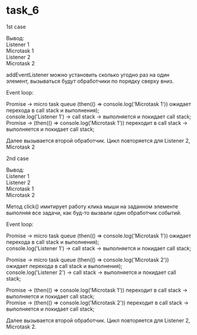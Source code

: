 # task_6

1st case<br>

Вывод:<br>
Listener 1 <br>
Microtask 1 <br>
Listener 2 <br>
Microtask 2 <br>

addEventListener можно установить сколько угодно раз на один элемент, вызываться будут обработчики по порядку сверху вниз. <br>

Event loop:<br>

Promise -> micro task queue (then(() => console.log('Microtask 1')) ожидает перехода в call stack и выполнения);<br>
console.log('Listener 1') -> call stack -> выполняется и покидает call stack;<br>
Promise ->  (then(() => console.log('Microtask 1')) переходит в call stack -> выполняется и покидает call stack;<br>

Далее вызывается второй обработчик. Цикл повторяется для Listener 2, Microtask 2<br>

2nd case<br>

Вывод:<br>
Listener 1<br>
Listener 2<br>
Microtask 1<br>
Microtask 2<br>

Метод click() имитирует работу клика мыши на заданном элементе выполняя все задачи, как буд-то вызвали один обработчик событий.<br>

Event loop:<br>

Promise -> micro task queue (then(() => console.log('Microtask 1')) ожидает перехода в call stack и выполнения);<br>
console.log('Listener 1') -> call stack -> выполняется и покидает call stack;<br>

Promise -> micro task queue (then(() => console.log('Microtask 2')) ожидает перехода в call stack и выполнения);<br>
console.log('Listener 2') -> call stack -> выполняется и покидает call stack;<br>

Promise ->  (then(() => console.log('Microtask 1')) переходит в call stack -> выполняется и покидает call stack;<br>
Promise ->  (then(() => console.log('Microtask 2')) переходит в call stack -> выполняется и покидает call stack;<br>

Далее вызывается второй обработчик. Цикл повторяется для Listener 2, Microtask 2.<br>
